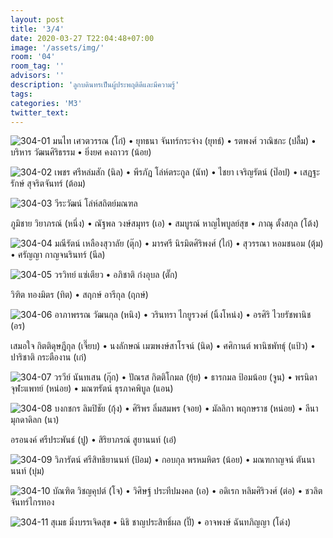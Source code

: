 ```yaml
---
layout: post
title: '3/4'
date: 2020-03-27 T22:04:48+07:00
image: '/assets/img/'
room: '04'
room_tag: ''
advisors: ''
description: 'ลูกบดินทรเป็นผู้ประพฤติดีและมีความรู้'
tags:
categories: 'M3'
twitter_text:
---
```

![304-01](https://res.cloudinary.com/dbruw74ms/image/upload/r_8,c_fit,w_760/v1585324019/304-01_jcg8he.png)
มนไท เศวตวรรณ (โก๋) • ยุทธนา จันทร์กระจ่าง (ยุทธ์) • รตพงศ์ วาณิชกะ (ปลื้ม) • บริหาร วัฒนศิริธรรม • ยิ่งยศ คงถาวร (น้อย)

![304-02](https://res.cloudinary.com/dbruw74ms/image/upload/r_8,c_fit,w_760/v1585324018/304-02_hsfir2.png)
เพชร ศรีหล่มสัก (นิล) • พีรภัฏ โล่ห์ตระกูล (นัท) • ไชยา เจริญรัตน์ (ป๊อป) • เสฏฐะรักษ์ สุจริตจันทร์ (ต้อม)

![304-03](https://res.cloudinary.com/dbruw74ms/image/upload/r_8,c_fit,w_760/v1585324020/304-03_ep5fv8.png)
วีระวัฒน์ โล่ห์สถิตย์มณฑล

ภูมิชาย วิยาภรณ์ (หนึ่ง) • ณัฐพล วงษ์สมุทร (เอ) • สมบูรณ์ หาญไพบูลย์สุข • ภาณุ ตั้งสกุล (โต้ง)

![304-04](https://res.cloudinary.com/dbruw74ms/image/upload/r_8,c_fit,w_760/v1585324019/304-04_h4mwq0.png)
มณีรัตน์ เหลืองสุวาลัย (ตุ๊ก) • มารศรี นิรมิตศิริพงศ์ (ไก่) • สุวรรณา หอมชนอม (ตุ้ม) • ศรัญญา กาญจนรินทร์ (นีล)

![304-05](https://res.cloudinary.com/dbruw74ms/image/upload/r_8,c_fit,w_760/v1585324021/304-05_pnvm3t.png)
วรวิทย์ แซ่เตียว • อภิชาติ ก๋งอุบล (ตั๊ก)

วิฑิต ทองมิตร (ทิต) • สฤกษ์ อารีกุล (ฤกษ์)

![304-06](https://res.cloudinary.com/dbruw74ms/image/upload/r_8,c_fit,w_760/v1585324019/304-06_nk9el0.png)
อาภาพรรณ วัฒนกุล (หนิง) • วรินทรา ไกยูรวงศ์ (นิ้งโหน่ง) • อรศิริ ไวยรัชพานิช (อร)

เสมอใจ กิตติดุษฎีกุล (เจี๊ยบ) • นงลักษณ์ เมฆพงษ์สาโรจน์ (นิด) • ศศิกานต์ พานิชพัทธุ์ (แป้ว) • ปาริชาติ กระตืองาน (เก๋)

![304-07](https://res.cloudinary.com/dbruw74ms/image/upload/r_8,c_fit,w_760/v1585324021/304-07_szver1.png)
วรวีย์ นันทเสน (กุ๊ก) • ปัณรส กิตติโกมล (ยุ้ย) • ธารกมล ป้อมน้อย (จูน) • พรนิดา จุฬะแพทย์ (หน่อย) • มณฑรัตน์ ธุรภาคพิบูล (แอน)

![304-08](https://res.cloudinary.com/dbruw74ms/image/upload/r_8,c_fit,w_760/v1585324022/304-08_x1wqqq.png)
บงกชกร ลิมปิชัย (กุ้ง) • ศิริพร ลิ่มสมพร (จอย) • มัลลิกา พฤกษราช (หน่อย) • ลีนา มุกดาดิลก (นา)

อรอนงค์ ศรีประพันธ์ (ปู) • สิริยาภรณ์ สูยานนท์ (เอ๋)

![304-09](https://res.cloudinary.com/dbruw74ms/image/upload/r_8,c_fit,w_760/v1585324022/304-09_spcx8u.png)
วิภารัตน์ ศรีสิทธิยานนท์ (ป้อม) • กอบกุล พรหมหิตร (น้อย) • มณฑกาญจน์ ตันนานนท์ (บุ๋ม)

![304-10](https://res.cloudinary.com/dbruw74ms/image/upload/r_8,c_fit,w_760/v1585324023/304-10_fbnvbg.png)
บัณฑิต วิชญคุปต์ (โจ) • วิศิษฐ์ ประทีปมงคล (เอ) • อดิเรก หลิมศิริวงศ์ (ต่อ) • ชวลิต จันทร์ไกรทอง

![304-11](https://res.cloudinary.com/dbruw74ms/image/upload/r_8,c_fit,w_760/v1585324022/304-11_g5zfxh.png)
สุเมธ มิ่งบรรเจิดสุข • นิธิ ชาญประสิทธิ์ผล (ปิ๊) • อาจพงษ์ ฉันทภิญญา (โด่ง)
